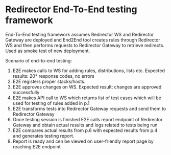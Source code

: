 # Redirector End-To-End testing framework

End-To-End testing framework assumes Redirector WS and Redirector Gateway are deployed and End2End tool creates rules through Redirector WS and then 
performs requests to Redirector Gateway to retrieve redirects. Used as smoke test of new deployment.

Scenario of end-to-end testing:

1. E2E makes calls to WS for adding rules, distributions, lists etc. Expected results: 20* response codes, no errors
2. E2E registers proper stacks/hosts. 
3. E2E approves changes on WS. Expected result: changes are approved successfully
4. E2E makes API call to WS which returns list of test cases which will be used for testing of rules added in p.1
5. E2E transforms tests into Redirector Gateway requests and send them to Redirector Gateway
6. Once testing session is finished E2E calls report endpoint of Redirector Gateway and obtain actual results and logs related to tests being run
7. E2E compares actual results from p.6 with expected results from p.4 and generates testing report.  
8. Report is ready and cen be viewed on user-friendly report page by reaching E2E endpoint